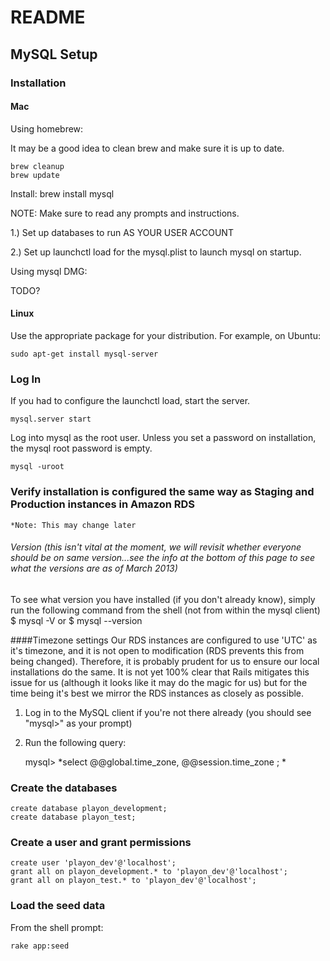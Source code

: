 # README

## MySQL Setup

### Installation

#### Mac

Using homebrew:

It may be a good idea to clean brew and make sure it is up to date.

    brew cleanup
    brew update

Install:
    brew install mysql

NOTE: Make sure to read any prompts and instructions.

1.) Set up databases to run AS YOUR USER ACCOUNT

2.) Set up launchctl load for the mysql.plist to launch mysql on startup.

Using mysql DMG:

 TODO?

#### Linux

Use the appropriate package for your distribution.
For example, on Ubuntu:

    sudo apt-get install mysql-server

### Log In
If you had to configure the launchctl load, start the server.

    mysql.server start

Log into mysql as the root user. Unless you set a password on
installation, the mysql root password is empty.

    mysql -uroot

### Verify installation is configured the same way as Staging and Production instances in Amazon RDS
	*Note: This may change later
###### Version (this isn't vital at the moment, we will revisit whether everyone should be on same version...see the info at the bottom of this page to see what the versions are as of March 2013)
To see what version you have installed (if you don't already know), simply run the following command from the shell (not from within the mysql client)
	$ mysql -V
	or
	$ mysql --version

####Timezone settings
Our RDS instances are configured to use 'UTC' as it's timezone, and it is not open to modification (RDS prevents this from being changed).  Therefore, it
is probably prudent for us to ensure our local installations do the same.  It is not yet 100% clear that Rails mitigates this issue for us (although it looks like it may do the magic for us)
but for the time being it's best we mirror the RDS instances as closely as possible.

1.	Log in to the MySQL client if you're not there already (you should see "mysql>" as your prompt)
2.	Run the following query:
	
	mysql> *select @@global.time_zone, @@session.time_zone ; *

### Create the databases

    create database playon_development;
    create database playon_test;

### Create a user and grant permissions

    create user 'playon_dev'@'localhost';
    grant all on playon_development.* to 'playon_dev'@'localhost';
    grant all on playon_test.* to 'playon_dev'@'localhost';

### Load the seed data

From the shell prompt:

    rake app:seed